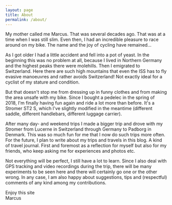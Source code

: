 ```yaml
---
layout: page
title: About
permalink: /about/
---
```


My mother called me Marcus. That was several decades ago. That was at a time when I was still slim. Even then, I had an incredible pleasure to race around on my bike. The name and the joy of cycling have remained...

As I got older I had a little accident and fell into a pot of yeast. In the beginning this was no problem at all, because I lived in Northern Germany and the highest peaks there were molehills. Then I emigrated to Switzerland. Here there are such high mountains that even the ISS has to fly evasive manoeuvres and rather avoids Switzerland! Not exactly ideal for a cyclist of my stature and condition.

But that doesn't stop me from dressing up in funny clothes and from making the area unsafe with my bike. Since I bought a pedelec in the spring of 2018, I'm finally having fun again and ride a lot more than before. It's a Stromer ST2 S, which I've slightly modified in the meantime (different saddle, different handlebars, different luggage carrier).

After many day- and weekend trips I made a bigger trip and drove with my Stromer from Lucerne in Switzerland through Germany to Padborg in Denmark. This was so much fun for me that I now do such trips more often. For the future, I plan to write about my trips and travels in this blog. A kind of travel journal. First and foremost as a reflection for myself but also for my friends, who keep asking me for experiences and photos etc.

Not everything will be perfect, I still have a lot to learn. Since I also deal with GPS tracking and video recordings during the trip, there will be many experiments to be seen here and there will certainly go one or the other wrong. In any case, I am also happy about suggestions, tips and (respectful) comments of any kind among my contributions.

Enjoy this site  
Marcus
